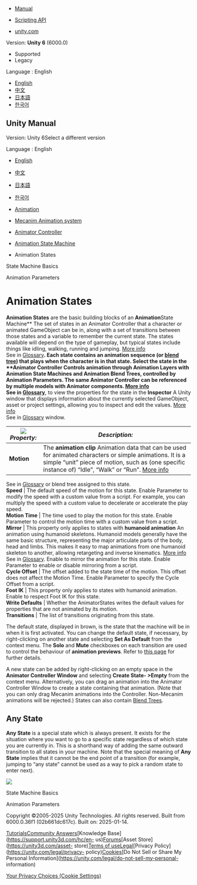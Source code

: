 [](https://docs.unity3d.com)

  * [Manual](../Manual/index.html)
  * [Scripting API](../ScriptReference/index.html)

  * [unity.com](https://unity.com/)

Version: **Unity 6** (6000.0)

  * Supported
  * Legacy

Language : English

  * [English](/Manual/class-State.html)
  * [中文](/cn/current/Manual/class-State.html)
  * [日本語](/ja/current/Manual/class-State.html)
  * [한국어](/kr/current/Manual/class-State.html)

[](https://docs.unity3d.com)

## Unity Manual

Version: Unity 6Select a different version

Language : English

  * [English](/Manual/class-State.html)
  * [中文](/cn/current/Manual/class-State.html)
  * [日本語](/ja/current/Manual/class-State.html)
  * [한국어](/kr/current/Manual/class-State.html)

  * [Animation](AnimationSection.html)
  * [Mecanim Animation system](AnimationOverview.html)
  * [Animator Controller](class-AnimatorController.html)
  * [Animation State Machine](AnimationStateMachines.html)
  * Animation States

[](StateMachineBasics.html)

State Machine Basics

[](AnimationParameters.html)

Animation Parameters

# Animation States

**Animation States** are the basic building blocks of an **Animation**State
Machine** The set of states in an Animator Controller that a character or
animated GameObject can be in, along with a set of transitions between those
states and a variable to remember the current state. The states available will
depend on the type of gameplay, but typical states include things like idling,
walking, running and jumping. [More info](StateMachineBasics.html)  
See in [Glossary](Glossary.html#StateMachine)**. Each state contains an
animation sequence (or [blend tree](class-BlendTree.html)) that plays when the
character is in that state. Select the state in the ****Animator Controller**
Controls animation through Animation Layers with Animation State Machines and
Animation Blend Trees, controlled by Animation Parameters. The same Animator
Controller can be referenced by multiple models with Animator components.
[More info](class-AnimatorController.html)  
See in [Glossary](Glossary.html#AnimatorController)**, to view the properties
for the state in the **Inspector** A Unity window that displays information
about the currently selected GameObject, asset or project settings, allowing
you to inspect and edit the values. [More info](UsingTheInspector.html)  
See in [Glossary](Glossary.html#Inspector) window.

![](../uploads/Main/anim-insp-state-properties.png) **_Property:_** | **_Description:_**  
---|---  
**Motion** | The **animation clip** Animation data that can be used for animated characters or simple animations. It is a simple “unit” piece of motion, such as (one specific instance of) “Idle”, “Walk” or “Run”. [More info](class-AnimationClip.html)  
See in [Glossary](Glossary.html#AnimationClip) or blend tree assigned to this
state.  
**Speed** | The default speed of the motion for this state. Enable Parameter to modify the speed with a custom value from a script. For example, you can multiply the speed with a custom value to decelerate or accelerate the play speed.  
**Motion Time** | The time used to play the motion for this state. Enable Parameter to control the motion time with a custom value from a script.  
**Mirror** | This property only applies to states with **humanoid animation** An animation using humanoid skeletons. Humanoid models generally have the same basic structure, representing the major articulate parts of the body, head and limbs. This makes it easy to map animations from one humanoid skeleton to another, allowing retargeting and inverse kinematics. [More info](ConfiguringtheAvatar.html)  
See in [Glossary](Glossary.html#Humanoidanimation). Enable to mirror the
animation for this state. Enable Parameter to enable or disable mirroring from
a script.  
**Cycle Offset** | The offset added to the state time of the motion. This offset does not affect the Motion Time. Enable Parameter to specify the Cycle Offset from a script.  
**Foot IK** | This property only applies to states with humanoid animation. Enable to respect Foot IK for this state.  
**Write Defaults** | Whether the AnimatorStates writes the default values for properties that are not animated by its motion.  
**Transitions** | The list of transitions originating from this state.  
  
The default state, displayed in brown, is the state that the machine will be
in when it is first activated. You can change the default state, if necessary,
by right-clicking on another state and selecting **Set As Default** from the
context menu. The **Solo** and **Mute** checkboxes on each transition are used
to control the behaviour of **animation previews**. Refer to [this
page](AnimationSoloMute.html) for further details.

A new state can be added by right-clicking on an empty space in the **Animator
Controller Window** and selecting **Create State- >Empty** from the context
menu. Alternatively, you can drag an animation into the Animator Controller
Window to create a state containing that animation. (Note that you can only
drag Mecanim animations into the Controller. Non-Mecanim animations will be
rejected.) States can also contain [Blend Trees](class-BlendTree.html).

## Any State

**Any State** is a special state which is always present. It exists for the
situation where you want to go to a specific state regardless of which state
you are currently in. This is a shorthand way of adding the same outward
transition to all states in your machine. Note that the special meaning of
**Any State** implies that it cannot be the end point of a transition (for
example, jumping to “any state” cannot be used as a way to pick a random state
to enter next).

![](../uploads/Main/AnyState.png)

[](StateMachineBasics.html)

State Machine Basics

[](AnimationParameters.html)

Animation Parameters

Copyright ©2005-2025 Unity Technologies. All rights reserved. Built from
6000.0.36f1 (02b661dc617c). Built on: 2025-01-14.

[Tutorials](https://learn.unity.com/)[Community
Answers](https://answers.unity3d.com)[Knowledge
Base](https://support.unity3d.com/hc/en-
us)[Forums](https://forum.unity3d.com)[Asset Store](https://unity3d.com/asset-
store)[Terms of
use](https://docs.unity3d.com/Manual/TermsOfUse.html)[Legal](https://unity.com/legal)[Privacy
Policy](https://unity.com/legal/privacy-
policy)[Cookies](https://unity.com/legal/cookie-policy)[Do Not Sell or Share
My Personal Information](https://unity.com/legal/do-not-sell-my-personal-
information)

[Your Privacy Choices (Cookie Settings)](javascript:void\(0\);)

